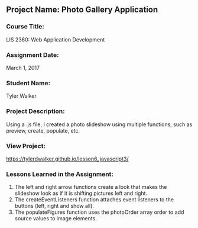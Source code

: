 ## Project Name:  Photo Gallery Application

### Course Title:
LIS 2360:  Web Application Development

### Assignment Date:  
March 1, 2017

### Student Name:  
Tyler Walker

### Project Description:
Using a .js file, I created a photo slideshow using multiple functions, such as preview, create, populate, etc.

### View Project:
https://tylerdwalker.github.io/lesson6_javascript3/

### Lessons Learned in the Assignment:
1. The left and right arrow functions create a look that makes the slideshow look as if it is shifting pictures left and right.
2. The createEventListeners function attaches event listeners to the buttons (left, right and show all).
3. The populateFigures function uses the photoOrder array order to add source values to image elements. 
